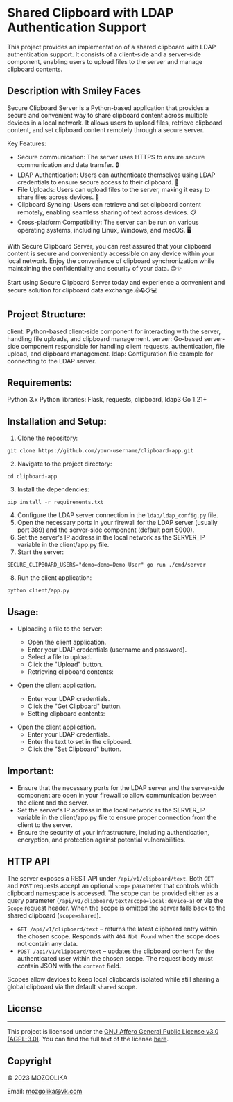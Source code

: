 # Shared Clipboard with LDAP Authentication Support

This project provides an implementation of a shared clipboard with LDAP authentication support. It consists of a client-side and a server-side component, enabling users to upload files to the server and manage clipboard contents.
## Description with Smiley Faces
Secure Clipboard Server is a Python-based application that provides a secure and convenient way to share clipboard content across multiple devices in a local network. It allows users to upload files, retrieve clipboard content, and set clipboard content remotely through a secure server.

Key Features:

- Secure communication: The server uses HTTPS to ensure secure communication and data transfer. :lock:
- LDAP Authentication: Users can authenticate themselves using LDAP credentials to ensure secure access to their clipboard. :closed_lock_with_key:
- File Uploads: Users can upload files to the server, making it easy to share files across devices. :file_folder:
- Clipboard Syncing: Users can retrieve and set clipboard content remotely, enabling seamless sharing of text across devices. :clipboard:
- Cross-platform Compatibility: The server can be run on various operating systems, including Linux, Windows, and macOS. :desktop_computer:

With Secure Clipboard Server, you can rest assured that your clipboard content is secure and conveniently accessible on any device within your local network. Enjoy the convenience of clipboard synchronization while maintaining the confidentiality and security of your data. :blush:✨

Start using Secure Clipboard Server today and experience a convenient and secure solution for clipboard data exchange.:+1::lock::clipboard::computer:


## Project Structure:

client: Python-based client-side component for interacting with the server, handling file uploads, and clipboard management.
server: Go-based server-side component responsible for handling client requests, authentication, file upload, and clipboard management.
ldap: Configuration file example for connecting to the LDAP server.
## Requirements:

Python 3.x
Python libraries: Flask, requests, clipboard, ldap3
Go 1.21+
## Installation and Setup:

1. Clone the repository: 
``` 
git clone https://github.com/your-username/clipboard-app.git
```
2. Navigate to the project directory: 
```
cd clipboard-app
```
3. Install the dependencies: 
```
pip install -r requirements.txt
```
4. Configure the LDAP server connection in the ```ldap/ldap_config.py``` file.
5. Open the necessary ports in your firewall for the LDAP server (usually port 389) and the server-side component (default port 5000).
6. Set the server's IP address in the local network as the SERVER_IP variable in the client/app.py file.
7. Start the server:
```
SECURE_CLIPBOARD_USERS="demo=demo=Demo User" go run ./cmd/server
```
8. Run the client application:
```
python client/app.py
```
## Usage:

- Uploading a file to the server:
  - Open the client application.
  - Enter your LDAP credentials (username and password).
  - Select a file to upload.
  - Click the "Upload" button.
  - Retrieving clipboard contents:

- Open the client application.
  - Enter your LDAP credentials.
  - Click the "Get Clipboard" button.
  - Setting clipboard contents:

* Open the client application.
  * Enter your LDAP credentials.
  * Enter the text to set in the clipboard.
  * Click the "Set Clipboard" button.
## Important:

- Ensure that the necessary ports for the LDAP server and the server-side component are open in your firewall to allow communication between the client and the server.
- Set the server's IP address in the local network as the SERVER_IP variable in the client/app.py file to ensure proper connection from the client to the server.
- Ensure the security of your infrastructure, including authentication, encryption, and protection against potential vulnerabilities.

## HTTP API

The server exposes a REST API under `/api/v1/clipboard/text`. Both `GET` and `POST` requests accept an optional `scope` parameter that controls which clipboard namespace is accessed. The scope can be provided either as a query parameter (`/api/v1/clipboard/text?scope=local:device-a`) or via the `Scope` request header. When the scope is omitted the server falls back to the shared clipboard (`scope=shared`).

- `GET /api/v1/clipboard/text` – returns the latest clipboard entry within the chosen scope. Responds with `404 Not Found` when the scope does not contain any data.
- `POST /api/v1/clipboard/text` – updates the clipboard content for the authenticated user within the chosen scope. The request body must contain JSON with the `content` field.

Scopes allow devices to keep local clipboards isolated while still sharing a global clipboard via the default `shared` scope.
## License
-------
This project is licensed under the [GNU Affero General Public License v3.0 (AGPL-3.0)]([LICENSE.md](https://github.com/anatoliiii/secure-clipboard-server/blob/main/LICENSE)). You can find the full text of the license [here]([LICENSE.md](https://github.com/anatoliiii/secure-clipboard-server/blob/main/LICENSE)).
## Copyright

© 2023 MOZGOLIKA

Email: mozgolika@vk.com
